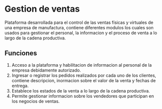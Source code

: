 # Gestion de ventas
Plataforma desarrollada para el control de las ventas físicas y virtuales de una empresa de manufactura, contiene diferentes modulos los cuales son usados para gestionar el personal, la informacion y el proceso de venta a lo largo de la cadena productiva.

<h2>Funciones</h2>
<ol>
  <li>Acceso a la plataforma y habilitacion de informacion
al personal de la empresa debidamente autorizado.</li>
  <li>Ingresar o registrar los pedidos 
realizados por cada uno de los clientes, contiene descripcion, 
inormacion sobre el valor de la venta y fechas de entrega.</li>
  <li>Establece los estados de la venta a lo largo de la cadena productiva.</li>
  <li>Permite gestionar informacion sobre los vendedores que participan
en los negocios de ventas.</li>
</ol>











